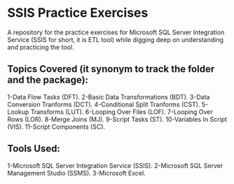 # SSIS Practice Exercises
A repository for the practice exercises for Microsoft SQL Server Integration Service (SSIS for short, it is ETL tool) while digging deep on understanding and practicing the tool.    

## Topics Covered (it synonym to track the folder and the package): 
1-Data Flow Tasks (DFT).
2-Basic Data Transformations (BDT).
3-Data Conversion Tranforms (DCT).
4-Conditional Split Tranforms (CST).
5-Lookup Transforms (LUT).
6-Looping Over Files (LOF). 
7-Looping Over Rows (LOR). 
8-Merge Joins (MJ).
9-Script Tasks (ST). 
10-Variables In Script (VIS). 
11-Script Components (SC). 

## Tools Used: 
1-Microsoft SQL Server Integration Service (SSIS). 
2-Microsoft SQL Server Management Studio (SSMS). 
3-Microsoft Excel. 
